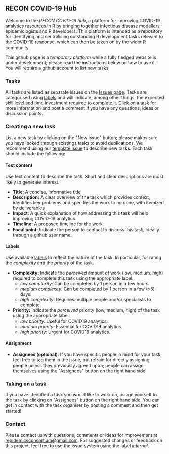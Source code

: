 ## RECON COVID-19 Hub

Welcome to the *RECON COVID-19 hub*, a platform for improving COVID-19 analytics
resources in R by bringing together infectious disease modellers,
epidemiologists and R developers. This platform is intended as a repository
for identifying and centralising outstanding R development tasks relevant to the
COVID-19 response, which can then be taken on by the wider R community.

This github page is a *temporary platform* while a fully fledged website is under
development; please read the instructions below on how to use it. You will
require a github account to list new tasks.

### Tasks
All tasks are listed as separate issues on
the [Issues page](https://github.com/reconhub/covid19hub/issues). Tasks are
categorised using [labels](https://github.com/reconhub/covid19hub/labels) and 
will indicate, among other things, the expected skill level and time investment 
required to complete it. Click on a task for more information and post a 
comment if you have any questions, ideas or discussion points.

### Creating a new task
List a new task by clicking on the "New issue" button; please makes sure you
have looked through existings tasks to avoid duplications. We recommend using our 
[template issue](https://github.com/reconhub/covid19hub/issues/1) to describe new 
tasks. Each task should include the following: 

#### Text content
Use text content to describe the task. Short and clear descriptions are most likely to 
generate interest.
* **Title:** A concise, informative title
* **Description:** A clear overview of the task which provides context,
  identifies key problems and specifies the work to be done, with itemized by 
  deliverables
* **Impact**: A quick explanation of how addressing this task will help improving COVID-19 
  analytics
* **Timeline:** A proposed timeline for the work
* **Focal point:** Indicate the person to contact to discuss this task, ideally through a 
  github user name.

#### Labels
Use available [labels](https://github.com/reconhub/covid19hub/labels) to reflect the nature 
of the task. In particular, for rating the *complexity* and the *priority* of the task.  
* **Complexity:** Indicate the *perceived* amount of work (low, medium, high) required to
  complete this task using the appropriate label:
    + *low complexity:* Can be completed by 1 person in a few hours.
    + *medium complexity:* Can be completed by 1 person in a few (<5) days.
    + *high complexity:* Requires multiple people and/or specialists to complete.
* **Priority:** Indicate the *perceived* priority (low, medium, high) of the task using 
  the appropriate label:
    + *low priority:* Useful for COVID19 analytics.
    + *medium priority:* Essential for COVID19 analytics.
    + *high priority:* Urgent for COVID19 analytics.

#### Assignment
* **Assignees (optional)**: If you have specific people in mind for your task, feel free to 
  tag them in the issue, but refrain for directly assigning people unless they previously 
  agreed upon; people can assign themselves using the "Assignees" button on the right hand
  side


### Taking on a task
If you have identified a task you would like to work on, assign yourself to the
task by clicking on "Assignees" button on the right hand side. You can get in
contact with the task organiser by posting a comment and then get started!


### Contact
Please contact us with questions, comments or ideas for improvement at
repidemicsconsortium@gmail.com. For suggested changes or feedback on this 
project, feel free to use the issue system using the label *internal*.


